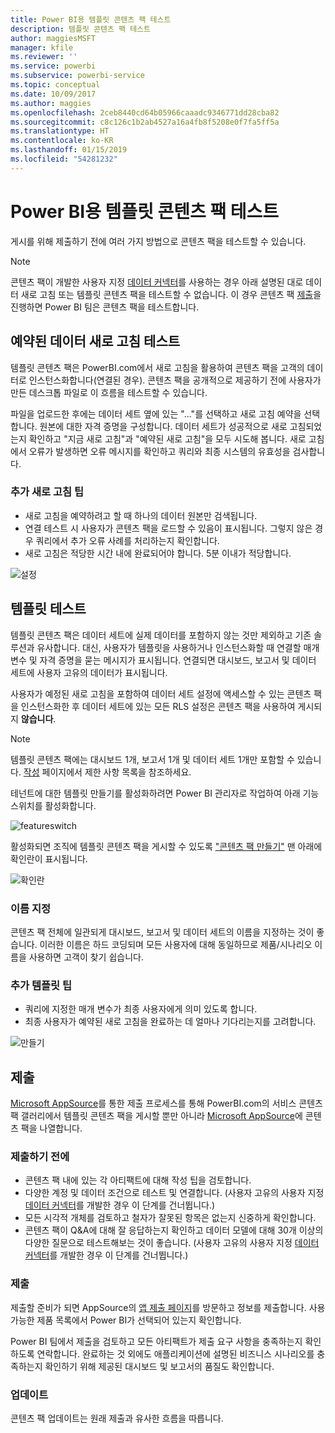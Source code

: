 ```yaml
---
title: Power BI용 템플릿 콘텐츠 팩 테스트
description: 템플릿 콘텐츠 팩 테스트
author: maggiesMSFT
manager: kfile
ms.reviewer: ''
ms.service: powerbi
ms.subservice: powerbi-service
ms.topic: conceptual
ms.date: 10/09/2017
ms.author: maggies
ms.openlocfilehash: 2ceb8440cd64b05966caaadc9346771dd28cba82
ms.sourcegitcommit: c8c126c1b2ab4527a16a4fb8f5208e0f7fa5ff5a
ms.translationtype: HT
ms.contentlocale: ko-KR
ms.lasthandoff: 01/15/2019
ms.locfileid: "54281232"
---
```

# <a name="testing-template-content-packs-for-power-bi"></a>Power BI용 템플릿 콘텐츠 팩 테스트
게시를 위해 제출하기 전에 여러 가지 방법으로 콘텐츠 팩을 테스트할 수 있습니다.  

> [!NOTE]
> 콘텐츠 팩이 개발한 사용자 지정 [데이터 커넥터](https://aka.ms/DataConnectors)를 사용하는 경우 아래 설명된 대로 데이터 새로 고침 또는 템플릿 콘텐츠 팩을 테스트할 수 없습니다. 이 경우 콘텐츠 팩 [제출](#submission)을 진행하면 Power BI 팀은 콘텐츠 팩을 테스트합니다.
> 
> 

## <a name="testing-scheduled-data-refresh"></a>예약된 데이터 새로 고침 테스트
템플릿 콘텐츠 팩은 PowerBI.com에서 새로 고침을 활용하여 콘텐츠 팩을 고객의 데이터로 인스턴스화합니다(연결된 경우). 콘텐츠 팩을 공개적으로 제공하기 전에 사용자가 만든 데스크톱 파일로 이 흐름을 테스트할 수 있습니다.

파일을 업로드한 후에는 데이터 세트 옆에 있는 "..."를 선택하고 새로 고침 예약을 선택합니다. 원본에 대한 자격 증명을 구성합니다. 데이터 세트가 성공적으로 새로 고침되었는지 확인하고 "지금 새로 고침"과 "예약된 새로 고침"을 모두 시도해 봅니다. 새로 고침에서 오류가 발생하면 오류 메시지를 확인하고 쿼리와 최종 시스템의 유효성을 검사합니다.

### <a name="additional-refresh-tips"></a>추가 새로 고침 팁
* 새로 고침을 예약하려고 할 때 하나의 데이터 원본만 검색됩니다.  
* 연결 테스트 시 사용자가 콘텐츠 팩을 로드할 수 있음이 표시됩니다. 그렇지 않은 경우 쿼리에서 추가 오류 사례를 처리하는지 확인합니다.  
* 새로 고침은 적당한 시간 내에 완료되어야 합니다. 5분 이내가 적당합니다.  

![설정](media/template-content-pack-testing/scheduledrefresh.png)

<a name="templates"></a>

## <a name="testing-templates"></a>템플릿 테스트
템플릿 콘텐츠 팩은 데이터 세트에 실제 데이터를 포함하지 않는 것만 제외하고 기존 솔루션과 유사합니다. 대신, 사용자가 템플릿을 사용하거나 인스턴스화할 때 연결할 매개 변수 및 자격 증명을 묻는 메시지가 표시됩니다. 연결되면 대시보드, 보고서 및 데이터 세트에 사용자 고유의 데이터가 표시됩니다. 

사용자가 예정된 새로 고침을 포함하여 데이터 세트 설정에 액세스할 수 있는 콘텐츠 팩을 인스턴스화한 후 데이터 세트에 있는 모든 RLS 설정은 콘텐츠 팩을 사용하여 게시되지 **않습니다**.  

> [!NOTE]
> 템플릿 콘텐츠 팩에는 대시보드 1개, 보고서 1개 및 데이터 세트 1개만 포함할 수 있습니다. [작성](template-content-pack-authoring.md#restrictions) 페이지에서 제한 사항 목록을 참조하세요. 
> 
> 

테넌트에 대한 템플릿 만들기를 활성화하려면 Power BI 관리자로 작업하여 아래 기능 스위치를 활성화합니다. 

![featureswitch](media/template-content-pack-testing/featureswitch.png)

활성화되면 조직에 템플릿 콘텐츠 팩을 게시할 수 있도록 ["콘텐츠 팩 만들기"](https://app.powerbi.com/groups/me/publish-content/) 맨 아래에 확인란이 표시됩니다. 

![확인란](media/template-content-pack-testing/checkbox.png)

### <a name="naming"></a>이름 지정
콘텐츠 팩 전체에 일관되게 대시보드, 보고서 및 데이터 세트의 이름을 지정하는 것이 좋습니다. 이러한 이름은 하드 코딩되며 모든 사용자에 대해 동일하므로 제품/시나리오 이름을 사용하면 고객이 찾기 쉽습니다.

### <a name="additional-template-tips"></a>추가 템플릿 팁
* 쿼리에 지정한 매개 변수가 최종 사용자에게 의미 있도록 합니다.
* 최종 사용자가 예약된 새로 고침을 완료하는 데 얼마나 기다리는지를 고려합니다.

![만들기](media/template-content-pack-testing/createtemplate.png)

<a name="submission"></a>

## <a name="submission"></a>제출
[Microsoft AppSource](https://appsource.microsoft.com/en-us/partners/list-an-app)를 통한 제출 프로세스를 통해 PowerBI.com의 서비스 콘텐츠 팩 갤러리에서 템플릿 콘텐츠 팩을 게시할 뿐만 아니라 [Microsoft AppSource](http://appsource.microsoft.com)에 콘텐츠 팩을 나열합니다.

### <a name="before-submission"></a>제출하기 전에
* 콘텐츠 팩 내에 있는 각 아티팩트에 대해 작성 팁을 검토합니다.
* 다양한 계정 및 데이터 조건으로 테스트 및 연결합니다. (사용자 고유의 사용자 지정 [데이터 커넥터](https://aka.ms/DataConnectors)를 개발한 경우 이 단계를 건너뜁니다.)
* 모든 시각적 개체를 검토하고 철자가 잘못된 항목은 없는지 신중하게 확인합니다.
* 콘텐츠 팩이 Q&A에 대해 잘 응답하는지 확인하고 데이터 모델에 대해 30개 이상의 다양한 질문으로 테스트해보는 것이 좋습니다. (사용자 고유의 사용자 지정 [데이터 커넥터](https://aka.ms/DataConnectors)를 개발한 경우 이 단계를 건너뜁니다.)

### <a name="submission"></a>제출
제출할 준비가 되면 AppSource의 [앱 제출 페이지](https://appsource.microsoft.com/en-us/partners/list-an-app)를 방문하고 정보를 제출합니다. 사용 가능한 제품 목록에서 Power BI가 선택되어 있는지 확인합니다.

Power BI 팀에서 제출을 검토하고 모든 아티팩트가 제출 요구 사항을 충족하는지 확인하도록 연락합니다. 완료하는 것 외에도 애플리케이션에 설명된 비즈니스 시나리오를 충족하는지 확인하기 위해 제공된 대시보드 및 보고서의 품질도 확인합니다.

### <a name="updates"></a>업데이트
콘텐츠 팩 업데이트는 원래 제출과 유사한 흐름을 따릅니다. 

